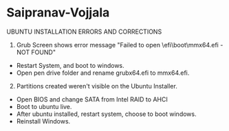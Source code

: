 # Saipranav-Vojjala

UBUNTU INSTALLATION ERRORS AND CORRECTIONS
1) Grub Screen shows error message "Failed to open \efi\boot\mmx64.efi - NOT FOUND"
  * Restart System, and boot to windows.
  * Open pen drive folder and rename grubx64.efi to mmx64.efi.  
2) Partitions created weren't visible on the Ubuntu Installer.
  * Open BIOS and change SATA from Intel RAID to AHCI
  * Boot to ubuntu live. 
  * After ubuntu installed, restart system, choose to boot windows.
  * Reinstall Windows.

